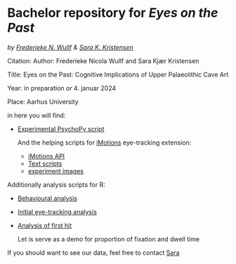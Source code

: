 # Bachelor repository for ***Eyes on the Past***
*by [Frederieke N. Wullf](https://github.com/FrederiekeW) & [Sara K. Kristensen](https://github.com/MajestiCupcake)*

Citation:
Author: Frederieke Nicola Wullf and Sara Kjær Kristensen

Title: Eyes on the Past: Cognitive Implications of Upper Palaeolithic Cave Art

Year: in preparation *or* 4. januar 2024

Place: Aarhus University


in here you will find:
- [Experimental PsychoPy script](https://github.com/MajestiCupcake/CogSciBachelor/blob/main/Collapsed_script.py)

  And the helping scripts for [iMotions](https://imotions.com/) eye-tracking extension:
  - [iMotions API](https://github.com/MajestiCupcake/CogSciBachelor/blob/main/imotion.py)
  - [Text scripts](https://github.com/MajestiCupcake/CogSciBachelor/blob/main/text.py)
  - [experiment images](https://github.com/MajestiCupcake/CogSciBachelor/tree/main/experiment_images)

Additionally analysis scripts for R:
- [Behavioural analysis](https://github.com/MajestiCupcake/CogSciBachelor/blob/main/behavioural_analysis_descriptive.Rmd)
- [Initial eye-tracking analysis](https://github.com/MajestiCupcake/CogSciBachelor/blob/main/eyetracking.Rmd)
- [Analysis of first hit](https://github.com/MajestiCupcake/CogSciBachelor/blob/main/first_hit_sara.Rmd)

  Let is serve as a demo for proportion of fixation and dwell time


If you should want to see our data, feel free to contact [Sara](mailto:sarakk31@live.com)
